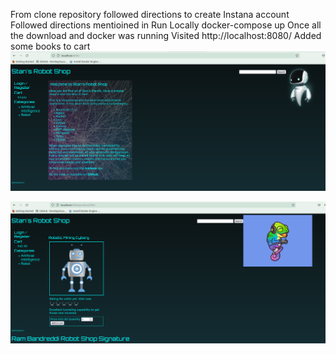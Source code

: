 From clone repository followed directions to create Instana account
Followed directions mentioined in Run Locally
docker-compose up
Once all the download and docker was running
Visited http://localhost:8080/
Added some books to cart 
![Alt text](/images/StanHomePage.png?raw=true "Orginal Home Page")


![Alt text](/images/UpdateHomePage.png?raw=true "Updated Home Page")
